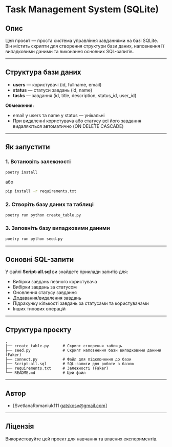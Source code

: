 # Task Management System (SQLite)

## Опис

Цей проєкт — проста система управління завданнями на базі SQLite.  
Він містить скрипти для створення структури бази даних, наповнення її випадковими даними та виконання основних SQL-запитів.

---

## Структура бази даних

- **users** — користувачі (id, fullname, email)
- **status** — статуси завдань (id, name)
- **tasks** — завдання (id, title, description, status_id, user_id)

**Обмеження:**
- email у users та name у status — унікальні
- При видаленні користувача або статусу всі його завдання видаляються автоматично (ON DELETE CASCADE)

---

## Як запустити

### 1. Встановіть залежності

```bash
poetry install
```
або
```bash
pip install -r requirements.txt
```

### 2. Створіть базу даних та таблиці

```bash
poetry run python create_table.py
```

### 3. Заповніть базу випадковими даними

```bash
poetry run python seed.py
```

---

## Основні SQL-запити

У файлі **Script-all.sql** ви знайдете приклади запитів для:
- Вибірки завдань певного користувача
- Вибірки завдань за статусом
- Оновлення статусу завдання
- Додавання/видалення завдань
- Підрахунку кількості завдань за статусами та користувачами
- Інших типових операцій

---

## Структура проєкту

```
.
├── create_table.py      # Скрипт створення таблиць
├── seed.py              # Скрипт наповнення бази випадковими даними (Faker)
├── connect.py           # Файл для підключення до бази
├── Script-all.sql       # SQL-запити для роботи з базою
├── requirements.txt     # Залежності (Faker)
└── README.md            # Цей файл
```

---

## Автор

- [SvetlanaRomaniuk111 <gatskosv@gmail.com>]

---

## Ліцензія

Використовуйте цей проєкт для навчання та власних експериментів.